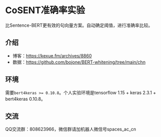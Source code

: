 # CoSENT准确率实验
比Sentence-BERT更有效的句向量方案。自动确定阈值，进行准确率比较。

## 介绍

- 博客：https://kexue.fm/archives/8860
- 数据：https://github.com/bojone/BERT-whitening/tree/main/chn

## 环境

需要`bert4keras >= 0.10.8`。个人实验环境是tensorflow 1.15 + keras 2.3.1 + bert4keras 0.10.8。

## 交流
QQ交流群：808623966，微信群请加机器人微信号spaces_ac_cn

